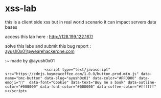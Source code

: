 # xss-lab
this is a client side xss but in real world scenario it can impact servers data bases 

access this lab here :   http://128.199.122.167/

solve this labe and submit this bug report : ayush0x01@wearehackerone.com                                      


:~ made by @ayush0x01

                      <script type="text/javascript" src="https://cdnjs.buymeacoffee.com/1.0.0/button.prod.min.js" data-name="bmc-button" data-slug="ayush0x01" data-color="#FFDD00" data-emoji="📖"  data-font="Cookie" data-text="Buy me a book" data-outline-color="#000000" data-font-color="#000000" data-coffee-color="#ffffff" ></script>            
